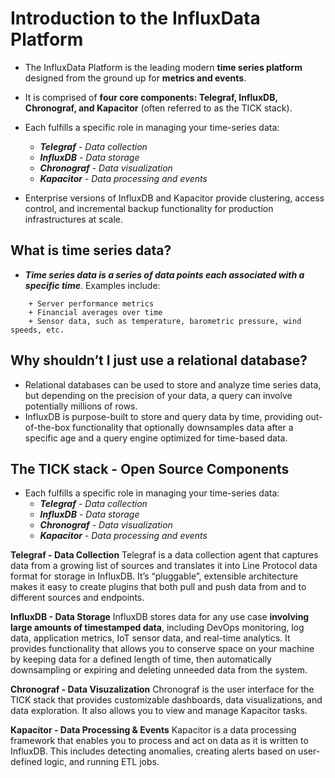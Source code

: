 # Introduction to the InfluxData Platform

- The InfluxData Platform is the leading modern **time series platform** designed from the ground up for **metrics and events**. 
- It is comprised of **four core components: Telegraf, InfluxDB, Chronograf, and Kapacitor** (often referred to as the TICK stack). 
- Each fulfills a specific role in managing your time-series data: 
	+ ***Telegraf*** 	- *Data collection*
	+ ***InfluxDB*** 	- *Data storage*
	+ ***Chronograf*** 	- *Data visualization*
	+ ***Kapacitor*** 	- *Data processing and events*

- Enterprise versions of InfluxDB and Kapacitor provide clustering, access control, and incremental backup functionality for production infrastructures at scale.

## What is time series data?
- ***Time series data is a series of data points each associated with a specific time***. Examples include:
```
    + Server performance metrics
    + Financial averages over time
    + Sensor data, such as temperature, barometric pressure, wind speeds, etc.
```

## Why shouldn’t I just use a relational database?
- Relational databases can be used to store and analyze time series data, but depending on the precision of your data, a query can involve potentially millions of rows. 
- InfluxDB is purpose-built to store and query data by time, providing out-of-the-box functionality that optionally downsamples data after a specific age and a query engine optimized for time-based data.

## The TICK stack - Open Source Components

- Each fulfills a specific role in managing your time-series data: 
	+ ***Telegraf*** 	- *Data collection*
	+ ***InfluxDB*** 	- *Data storage*
	+ ***Chronograf*** 	- *Data visualization*
	+ ***Kapacitor*** 	- *Data processing and events*

**Telegraf - Data Collection**
Telegraf is a data collection agent that captures data from a growing list of sources and translates it into Line Protocol data format for storage in InfluxDB. It’s “pluggable”, extensible architecture makes it easy to create plugins that both pull and push data from and to different sources and endpoints.

**InfluxDB - Data Storage**
InfluxDB stores data for any use case **involving large amounts of timestamped data**, including DevOps monitoring, log data, application metrics, IoT sensor data, and real-time analytics. It provides functionality that allows you to conserve space on your machine by keeping data for a defined length of time, then automatically downsampling or expiring and deleting unneeded data from the system.

**Chronograf - Data Visuzalization**
Chronograf is the user interface for the TICK stack that provides customizable dashboards, data visualizations, and data exploration. It also allows you to view and manage Kapacitor tasks.

**Kapacitor - Data Processing & Events**
Kapacitor is a data processing framework that enables you to process and act on data as it is written to InfluxDB. This includes detecting anomalies, creating alerts based on user-defined logic, and running ETL jobs.